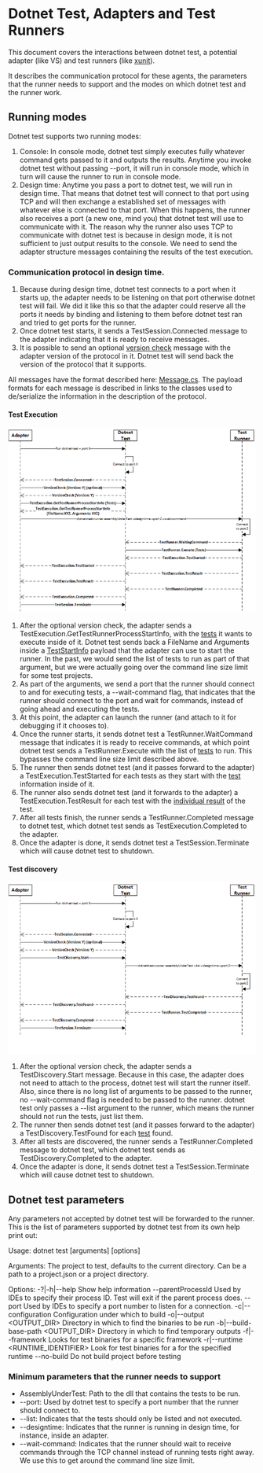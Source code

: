 Dotnet Test, Adapters and Test Runners
===============

This document covers the interactions between dotnet test, a potential adapter (like VS) and
test runners (like [xunit](https://github.com/dotnet/coreclr.xunit)).

It describes the communication protocol for these agents, the parameters that the runner needs to support and the
modes on which dotnet test and the runner work.

## Running modes

Dotnet test supports two running modes:

1. Console: In console mode, dotnet test simply executes fully whatever command gets passed to it and outputs the results. Anytime you
invoke dotnet test without passing --port, it will run in console mode, which in turn will cause the runner to run in console mode.
2. Design time: Anytime you pass a port to dotnet test, we will run in design time. That means that dotnet test will connect to that port
using TCP and will then exchange a established set of messages with whatever else is connected to that port. When this happens, the runner
also receives a port (a new one, mind you) that dotnet test will use to communicate with it. The reason why the runner also uses TCP to
communicate with dotnet test is because in design mode, it is not sufficient to just output results to the console. We need to send the
adapter structure messages containing the results of the test execution.

### Communication protocol in design time.

1. Because during design time, dotnet test connects to a port when it starts up, the adapter needs to be listening on that port otherwise dotnet test will fail. We did it like this so that the adapter could reserve all the ports it needs by binding and listening to them before dotnet test ran and tried to get ports for the runner.
2. Once dotnet test starts, it sends a TestSession.Connected message to the adapter indicating that it is ready to receive messages.
3. It is possible to send an optional [version check](https://github.com/dotnet/cli/blob/rel/1.0.0/src/Microsoft.Extensions.Testing.Abstractions/Messages/ProtocolVersionMessage.cs) message with the adapter version of the protocol in it. Dotnet test will send back the version of the protocol that it supports.

All messages have the format described here: [Message.cs](https://github.com/dotnet/cli/blob/rel/1.0.0/src/Microsoft.Extensions.Testing.Abstractions/Messages/Message.cs). The payload formats for each message is described in links to the classes used to de/serialize the information in the description of the protocol.

#### Test Execution
![alt tag](../../../../Documentation/images/DotnetTestExecuteTests.png)

1. After the optional version check, the adapter sends a TestExecution.GetTestRunnerProcessStartInfo, with the [tests](https://github.com/dotnet/cli/blob/rel/1.0.0/src/Microsoft.Extensions.Testing.Abstractions/Messages/RunTestsMessage.cs) it wants to execute inside of it. Dotnet test sends back a FileName and Arguments inside a [TestStartInfo](https://github.com/dotnet/cli/blob/rel/1.0.0/src/dotnet/commands/dotnet-test/TestStartInfo.cs) payload that the adapter can use to start the runner. In the past, we would send the list of tests to run as part of that argument, but we were actually going over the command line size limit for some test projects.
  1. As part of the arguments, we send a port that the runner should connect to and for executing tests, a --wait-command flag, that indicates that the runner should connect to the port and wait for commands, instead of going ahead and executing the tests.
2. At this point, the adapter can launch the runner (and attach to it for debugging if it chooses to).
3. Once the runner starts, it sends dotnet test a TestRunner.WaitCommand message that indicates it is ready to receive commands, at which point dotnet test sends a TestRunner.Execute with the list of [tests](https://github.com/dotnet/cli/blob/rel/1.0.0/src/Microsoft.Extensions.Testing.Abstractions/Messages/RunTestsMessage.cs) to run. This bypasses the command line size limit described above.
4. The runner then sends dotnet test (and it passes forward to the adapter) a TestExecution.TestStarted for each tests as they start with the [test](https://github.com/dotnet/cli/blob/rel/1.0.0/src/Microsoft.Extensions.Testing.Abstractions/Test.cs) information inside of it.
5. The runner also sends dotnet test (and it forwards to the adapter) a TestExecution.TestResult for each test with the [individual result](https://github.com/dotnet/cli/blob/rel/1.0.0/src/Microsoft.Extensions.Testing.Abstractions/TestResult.cs) of the test.
6. After all tests finish, the runner sends a TestRunner.Completed message to dotnet test, which dotnet test sends as TestExecution.Completed to the adapter.
7. Once the adapter is done, it sends dotnet test a TestSession.Terminate which will cause dotnet test to shutdown.

#### Test discovery
![alt tag](../../../..//Documentation/images/DotnetTestDiscoverTests.png)

1. After the optional version check, the adapter sends a TestDiscovery.Start message. Because in this case, the adapter does not need to attach to the process, dotnet test will start the runner itself. Also, since there is no long list of arguments to be passed to the runner, no --wait-command flag is needed to be passed to the runner. dotnet test only passes a --list argument to the runner, which means the runner should not run the tests, just list them.
2. The runner then sends dotnet test (and it passes forward to the adapter) a TestDiscovery.TestFound for each [test](https://github.com/dotnet/cli/blob/rel/1.0.0/src/Microsoft.Extensions.Testing.Abstractions/Test.cs) found.
3. After all tests are discovered, the runner sends a TestRunner.Completed message to dotnet test, which dotnet test sends as TestDiscovery.Completed to the adapter.
4. Once the adapter is done, it sends dotnet test a TestSession.Terminate which will cause dotnet test to shutdown.

## Dotnet test parameters

Any parameters not accepted by dotnet test will be forwarded to the runner.
This is the list of parameters supported by dotnet test from its own help print out:

Usage: dotnet test [arguments] [options]

Arguments:
  <PROJECT>  The project to test, defaults to the current directory. Can be a path to a project.json or a project directory.

Options:
  -?|-h|--help                        Show help information
  --parentProcessId                   Used by IDEs to specify their process ID. Test will exit if the parent process does.
  --port                              Used by IDEs to specify a port number to listen for a connection.
  -c|--configuration <CONFIGURATION>  Configuration under which to build
  -o|--output <OUTPUT_DIR>            Directory in which to find the binaries to be run
  -b|--build-base-path <OUTPUT_DIR>   Directory in which to find temporary outputs
  -f|--framework <FRAMEWORK>          Looks for test binaries for a specific framework
  -r|--runtime <RUNTIME_IDENTIFIER>   Look for test binaries for a for the specified runtime
  --no-build                          Do not build project before testing

### Minimum parameters that the runner needs to support

* AssemblyUnderTest: Path to the dll that contains the tests to be run.
* --port: Used by dotnet test to specify a port number that the runner should connect to.
* --list: Indicates that the tests should only be listed and not executed.
* --designtime: Indicates that the runner is running in design time, for instance, inside an adapter.
* --wait-command: Indicates that the runner should wait to receive commands through the TCP channel instead of running tests right away. We use this to get around the command line size limit.
